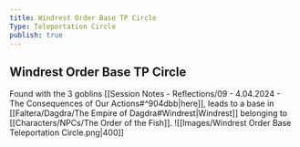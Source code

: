 ```yaml
---
title: Windrest Order Base TP Circle
Type: Teleportation Circle
publish: true
---
```


## Windrest Order Base TP Circle

Found with the 3 goblins [[Session Notes - Reflections/09 - 4.04.2024 - The Consequences of Our Actions#^904dbb\|here]], leads to a base in [[Faltera/Dagdra/The Empire of Dagdra#Windrest\|Windrest]] belonging to [[Characters/NPCs/The Order of the Fish]]. 
![[Images/Windrest Order Base Teleportation Circle.png|400]]
